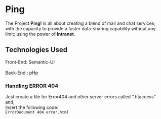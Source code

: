 # Ping
The Project **Ping!** is all about creating a blend of mail and chat services;<br/>
with the capacity to provide a faster data-sharing capability without any limit; using the power of **Intranet**.

## Technologies Used
  Front-End: Semantic-UI<br/>  
  Back-End : pHp

### Handling ERROR 404
Just create a file for Error404 and other server errors called ".htaccess" and, <br/>
Insert the following code: 
<br/>    ``` ErrorDocument 404 error.html ```
   
